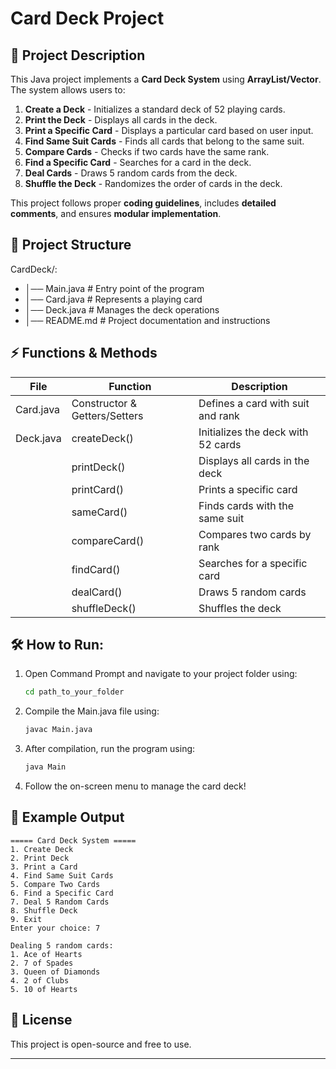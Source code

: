 # Card Deck Project

## 📖 Project Description

This Java project implements a **Card Deck System** using **ArrayList/Vector**. The system allows users to:

1. **Create a Deck** - Initializes a standard deck of 52 playing cards.
2. **Print the Deck** - Displays all cards in the deck.
3. **Print a Specific Card** - Displays a particular card based on user input.
4. **Find Same Suit Cards** - Finds all cards that belong to the same suit.
5. **Compare Cards** - Checks if two cards have the same rank.
6. **Find a Specific Card** - Searches for a card in the deck.
7. **Deal Cards** - Draws 5 random cards from the deck.
8. **Shuffle the Deck** - Randomizes the order of cards in the deck.

This project follows proper **coding guidelines**, includes **detailed comments**, and ensures **modular implementation**.

## 📂 Project Structure

CardDeck/:
- │── Main.java            # Entry point of the program
- │── Card.java            # Represents a playing card
- │── Deck.java            # Manages the deck operations
- │── README.md            # Project documentation and instructions

## ⚡ Functions & Methods

| File     | Function         | Description |
|----------|----------------|-------------|
| Card.java | Constructor & Getters/Setters | Defines a card with suit and rank |
| Deck.java | createDeck()   | Initializes the deck with 52 cards |
|          | printDeck()    | Displays all cards in the deck |
|          | printCard()    | Prints a specific card |
|          | sameCard()     | Finds cards with the same suit |
|          | compareCard()  | Compares two cards by rank |
|          | findCard()     | Searches for a specific card |
|          | dealCard()     | Draws 5 random cards |
|          | shuffleDeck()  | Shuffles the deck |

## 🛠️ **How to Run**:

1. Open Command Prompt and navigate to your project folder using:
   ```sh
   cd path_to_your_folder
   ```
2. Compile the Main.java file using:
   ```sh
   javac Main.java
   ```
3. After compilation, run the program using:
   ```sh
   java Main
   ```
4. Follow the on-screen menu to manage the card deck!

## 📌 Example Output

```
===== Card Deck System =====
1. Create Deck
2. Print Deck
3. Print a Card
4. Find Same Suit Cards
5. Compare Two Cards
6. Find a Specific Card
7. Deal 5 Random Cards
8. Shuffle Deck
9. Exit
Enter your choice: 7

Dealing 5 random cards:
1. Ace of Hearts
2. 7 of Spades
3. Queen of Diamonds
4. 2 of Clubs
5. 10 of Hearts
```

## 📄 License

This project is open-source and free to use.

---
